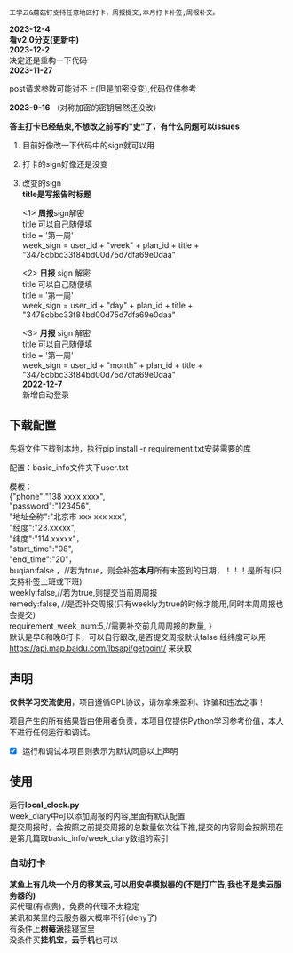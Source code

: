 ```
工学云&蘑菇钉支持任意地区打卡，周报提交,本月打卡补签,周报补交。
```
**2023-12-4**  
**看v2.0分支(更新中)**    
**2023-12-2**  
决定还是重构一下代码   
**2023-11-27**

post请求参数可能对不上(但是加密没变),代码仅供参考
  
**2023-9-16**  （对称加密的密钥居然还没改）    

**答主打卡已经结束,不想改之前写的"史"了，有什么问题可以issues**   
1. 目前好像改一下代码中的sign就可以用    
2. 打卡的sign好像还是没变
3. 改变的sign    
**title是写报告时标题**

    <1> **周报**sign解密    
        title 可以自己随便填   
        title = '第一周'   
        week_sign = user_id + "week" + plan_id + title + "3478cbbc33f84bd00d75d7dfa69e0daa"
    
   <2> **日报** sign 解密   
       title 可以自己随便填    
        title = '第一周'    
        week_sign = user_id + "day" + plan_id + title + "3478cbbc33f84bd00d75d7dfa69e0daa"
   
    <3> **月报** sign 解密   
        title 可以自己随便填   
        title = '第一周'  
        week_sign = user_id + "month" + plan_id + title + "3478cbbc33f84bd00d75d7dfa69e0daa"  
**2022-12-7**    
       新增自动登录
## 下载配置
先将文件下载到本地，执行pip install -r requirement.txt安装需要的库  

配置：basic_info文件夹下user.txt

模板：  
{"phone":"138 xxxx xxxx", \
"password":"123456",\
"地址全称":"北京市 xxx xxx xxx",\
"经度":"23.xxxxx",\
"纬度":"114.xxxxx"，\
"start_time":"08",\
"end_time":"20"，      
 buqian:false ，//若为true，则会补签**本月**所有未签到的日期，！！！是所有(只支持补签上班或下班)  
 weekly:false,//若为true,则提交当前周周报  
 remedy:false, //是否补交周报(只有weekly为true的时候才能用,同时本周周报也会提交)  
 requirement_week_num:5,//需要补交前几周周报的数量,
 }     
默认是早8和晚8打卡，可以自行跟改,是否提交周报默认false
经纬度可以用 https://api.map.baidu.com/lbsapi/getpoint/ 来获取
## 声明

**仅供学习交流使用**，项目遵循GPL协议，请勿拿来盈利、诈骗和违法之事！

项目产生的所有结果皆由使用者负责，本项目仅提供Python学习参考价值，本人不进行任何运行和调试。

- [x] 运行和调试本项目则表示为默认同意以上声明
## 使用
运行**local_clock.py**   
week_diary中可以添加周报的内容,里面有默认配置   
提交周报时，会按照之前提交周报的总数量依次往下推,提交的内容则会按照现在是第几篇取basic_info/week_diary数组的索引
### 自动打卡
**某鱼上有几块一个月的移某云,可以用安卓模拟器的(不是打广告,我也不是卖云服务器的)**    
买代理(有点贵)，免费的代理不太稳定     
某讯和某里的云服务器大概率不行(deny了)     
有条件上**树莓派**挂寝室里   
没条件买**挂机宝**，**云手机**也可以 
